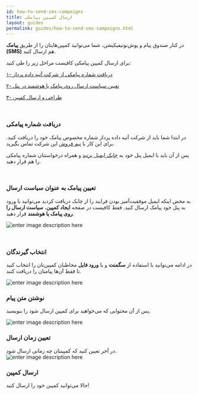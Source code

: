 ```yaml
---
id: how-to-send-sms-campaigns
title: ارسال کمپین پیامکی
layout: guides
permalink: guides/how-to-send-sms-campaigns.html
---
```


در کنار صندوق پیام و پوش‌نوتیفیکیشن، شما می‌توانید کمپین‌هایتان را از طریق **پیامک (SMS)** هم ارسال کنید.

برای ارسال کمپین پیامکی کافیست مراحل زیر را طی کنید:

[۱- دریافت شماره پیامکی از شرکت آتیه داده پرداز](/guides/how-to-send-sms-campaigns.html#دریافت-شماره-پیامکی)

[۲- تعیین سیاست ارسال روی پیامک یا هوشمند در پنل](/guides/how-to-send-sms-campaigns.html#تعیین-پیامک-به-عنوان-سیاست-ارسال)

[۳- طراحی و ارسال کمپین](/guides/how-to-send-sms-campaigns.html#%D8%AA%D8%B9%DB%8C%DB%8C%D9%86-%D9%BE%DB%8C%D8%A7%D9%85%DA%A9-%D8%A8%D9%87-%D8%B9%D9%86%D9%88%D8%A7%D9%86-%D8%B3%DB%8C%D8%A7%D8%B3%D8%AA-%D8%A7%D8%B1%D8%B3%D8%A7%D9%84)

<br>

### دریافت شماره پیامکی 

در ابتدا شما باید از شرکت آتیه داده پرداز شماره مخصوص پیامک خود را دریافت کنید. برای این کار با [تیم فروش](http://www.adpdigital.com/%D8%AA%D9%85%D8%A7%D8%B3-%D8%A8%D8%A7-%D9%85%D8%A7/) این شرکت تماس بگیرید.

پس از آن باید با ایمیل پنل خود به [چابک ایمیل بزنید](https://chabok.io/contact.html) و همراه درخواستتان شماره پیامکی را هم قرار دهید.

<br>

### تعیین پیامک به عنوان سیاست ارسال

به محض اینکه ایمیل موفقیت‌آمیز بودن فرایند را از چابک دریافت کردید می‌توانید با ورود به پنل خود پیامک ارسال کنید. فقط کافیست در صفحه **ایجاد کمپین**، **سیاست ارسال را روی پیامک یا هوشمند** قرار دهید.



![enter image description here](http://uupload.ir/files/r6h_sms-campaign.png)

<br>

### انتخاب گیرندگان
در ادامه ‌می‌توانید با استفاده از **سگمنت** و یا **ورود فایل** مخاطبان کمپین‌تان را انتخاب کنید تا فقط آن‌ها پیامتان را دریافت کنند.

![enter image description here](http://uupload.ir/files/xmsa_sms-segment.png)
<br>

### نوشتن متن پیام
پس از آن محتوایی که می‌خواهید برای کمپین ارسال شود را بنویسید. 

![enter image description here](http://uupload.ir/files/0jsx_sms-content.png)
<br>

### تعیین زمان ارسال

در آخر تعیین کنید که کمپینتان چه زمانی ارسال شود.
![enter image description here](http://uupload.ir/files/zufs_sms-schedule.png)
<br>

### ارسال کمپین
حالا می‌توانید کمپین خود را ارسال کنید!
